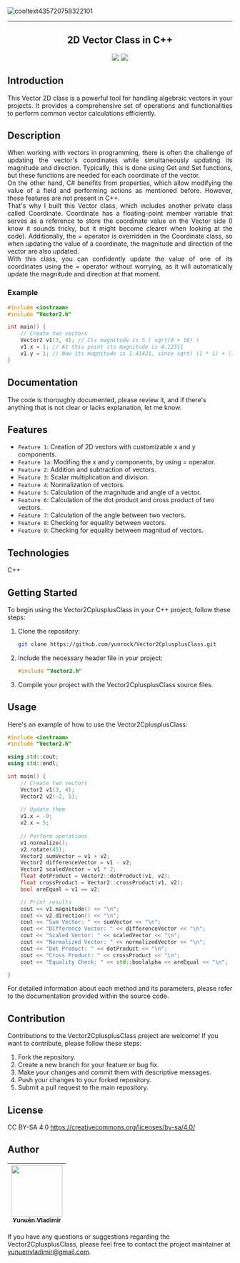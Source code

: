 
![cooltext435720758322101](https://github.com/yunrock/Vector2CplusplusClass/assets/5866432/3983644d-23a1-4da7-af09-3924f1fe29b3)

<hr></hr>
<h2 align="center"> 2D Vector Class in C++ </h2>
<p align="center">
   <img src="https://img.shields.io/badge/STATUS-IN%20DEVELOPMENT-green">
   <img src="https://img.shields.io/badge/LICENSE-CC%20BY--SA%204.0-blue">
</p>

## Introduction
<p align="justify">
   This Vector 2D class is a powerful tool for handling algebraic vectors in your projects. 
It provides a comprehensive set of operations and functionalities to perform common vector calculations efficiently.
</p>

## Description
<p align="justify">
   When working with vectors in programming, there is often the challenge of updating the vector's coordinates while simultaneously updating its magnitude and direction. Typically, this is done using Get and Set functions, but these functions are needed for each coordinate of the vector. <br>
   On the other hand, C# benefits from properties, which allow modifying the value of a field and performing actions as mentioned before. However, these features are not present in C++. <br> 
   That's why I built this Vector class, which includes another private class called Coordinate. Coordinate has a floating-point member variable that serves as a reference to store the coordinate value on the Vector side (I know it sounds tricky, but it might become clearer when looking at the code). Additionally, the = operator is overridden in the Coordinate class, so when updating the value of a coordinate, the magnitude and direction of the vector are also updated.  <br>
   With this class, you can confidently update the value of one of its coordinates using the = operator without worrying, as it will automatically update the magnitude and direction at that moment. <br>
</p>

### Example

```cpp
#include <iostream>
#include "Vector2.h"

int main() {
    // Create two vectors
    Vector2 v1(3, 4); // Its magnitude is 5 ( sqrt(9 + 16) )
    v1.x = 1; // At this point its magnitude is 4.12311
    v1.y = 1; // Now its magnitude is 1.41421, since sqrt( (1 * 1) + (1 * 1) ) => sqrt(2)
}
```

## Documentation
<p align="left">
   The code is thoroughly documented, please review it, and if there's anything that is not clear or lacks explanation, let me know.
</p>

## Features
<p align="left">
  
- `Feature 1`: Creation of 2D vectors with customizable x and y components.
- `Feature 1a`: Modifing the x and y components, by using = operator.
- `Feature 2`: Addition and subtraction of vectors.
- `Feature 3`: Scalar multiplication and division.
- `Feature 4`: Normalization of vectors.
- `Feature 5`: Calculation of the magnitude and angle of a vector.
- `Feature 6`: Calculation of the dot product and cross product of two vectors.
- `Feature 7`: Calculation of the angle between two vectors.
- `Feature 8`: Checking for equality between vectors.
- `Feature 9`: Checking for equality between magnitud of vectors.
</p>

## Technologies
<p align="left">
   C++
</p>

## Getting Started

To begin using the Vector2CplusplusClass in your C++ project, follow these steps:

1. Clone the repository:

   ```bash
   git clone https://github.com/yunrock/Vector2CplusplusClass.git
   ```

2. Include the necessary header file in your project:

   ```cpp
   #include "Vector2.h"
   ```

3. Compile your project with the Vector2CplusplusClass source files.

## Usage

Here's an example of how to use the Vector2CplusplusClass:

```cpp
#include <iostream>
#include "Vector2.h"

using std::cout;
using std::endl;

int main() {
    // Create two vectors
    Vector2 v1(3, 4);
    Vector2 v2(-2, 5);
    
    // Update them 
    v1.x = -9;
    v2.x = 5;
    
    // Perform operations
    v1.normalize();
    v2.rotate(45);
    Vector2 sumVector = v1 + v2;
    Vector2 differenceVector = v1 - v2;
    Vector2 scaledVector = v1 * 2;
    float dotProduct = Vector2::dotProduct(v1, v2);
    float crossProduct = Vector2::crossProduct(v1, v2);
    bool areEqual = v1 == v2;

    // Print results
    cout << v1.magnitude() << "\n";
    cout << v2.direction() << "\n";
    cout << "Sum Vector: " << sumVector << "\n";
    cout << "Difference Vector: " << differenceVector << "\n";
    cout << "Scaled Vector: " << scaledVector << "\n";
    cout << "Normalized Vector: " << normalizedVector << "\n";
    cout << "Dot Product: " << dotProduct << "\n";
    cout << "Cross Product: " << crossProduct << "\n";
    cout << "Equality Check: " << std::boolalpha << areEqual << "\n";

}
```

For detailed information about each method and its parameters, please refer to the documentation provided within the source code.

## Contribution

Contributions to the Vector2CplusplusClass project are welcome! If you want to contribute, please follow these steps:

1. Fork the repository.
2. Create a new branch for your feature or bug fix.
3. Make your changes and commit them with descriptive messages.
4. Push your changes to your forked repository.
5. Submit a pull request to the main repository.

## License

CC BY-SA 4.0 https://creativecommons.org/licenses/by-sa/4.0/

## Author

| [<img src="https://github.com/yunrock/Vector2CplusplusClass/assets/5866432/a357a2cc-b63f-4a1e-9ac6-c1360e666f55" width=115><br><sub>Yunuén Vladimir</sub>](https://github.com/yunrock) |
| :---: |

If you have any questions or suggestions regarding the Vector2CplusplusClass, please feel free to contact the project maintainer at yunuenvladimir@gmail.com.

